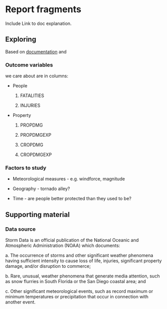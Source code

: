 # Report fragments

Include Link to doc explanation.

## Exploring

Based on [documentation](https://d396qusza40orc.cloudfront.net/repdata%2Fpeer2_doc%2Fpd01016005curr.pdf)
and 

### Outcome variables

we care about are in columns: 

* People

  1. FATALITIES

  1. INJURIES

* Property

  1. PROPDMG

  1. PROPDMGEXP

  1. CROPDMG

  1. CROPDMGEXP

### Factors to study

* Meteorological measures - e.g. windforce, magnitude

* Geography - tornado alley?

* Time - are people better protected than they used to be?

## Supporting material

### Data source

Storm Data is an official publication of the National Oceanic
and Atmospheric Administration (NOAA) which documents:

a. The occurrence of storms and other significant weather phenomena having
sufficient intensity to cause loss of life, injuries, significant property damage, and/or
disruption to commerce;

b. Rare, unusual, weather phenomena that generate media attention, such as snow
flurries in South Florida or the San Diego coastal area; and

c. Other significant meteorological events, such as record maximum or minimum
temperatures or precipitation that occur in connection with another event.

